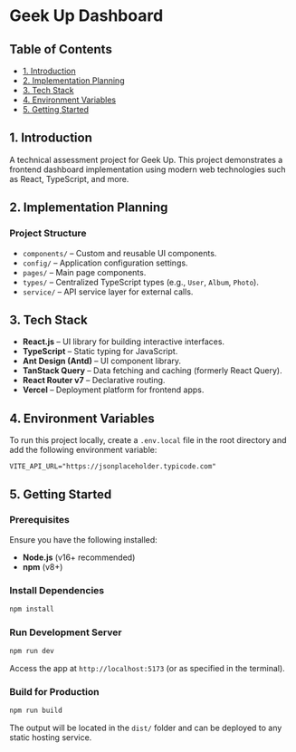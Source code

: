 # Geek Up Dashboard

## Table of Contents

* [1. Introduction](#1-introduction)
* [2. Implementation Planning](#2-implementation-planning)
* [3. Tech Stack](#3-tech-stack)
* [4. Environment Variables](#4-environment-variables)
* [5. Getting Started](#5-getting-started)

## 1. Introduction

A technical assessment project for Geek Up. This project demonstrates a frontend dashboard implementation using modern web technologies such as React, TypeScript, and more.

## 2. Implementation Planning

### Project Structure

* `components/` – Custom and reusable UI components.
* `config/` – Application configuration settings.
* `pages/` – Main page components.
* `types/` – Centralized TypeScript types (e.g., `User`, `Album`, `Photo`).
* `service/` – API service layer for external calls.

## 3. Tech Stack

* **React.js** – UI library for building interactive interfaces.
* **TypeScript** – Static typing for JavaScript.
* **Ant Design (Antd)** – UI component library.
* **TanStack Query** – Data fetching and caching (formerly React Query).
* **React Router v7** – Declarative routing.
* **Vercel** – Deployment platform for frontend apps.

## 4. Environment Variables

To run this project locally, create a `.env.local` file in the root directory and add the following environment variable:

```env
VITE_API_URL="https://jsonplaceholder.typicode.com"
```

## 5. Getting Started

### Prerequisites

Ensure you have the following installed:

* **Node.js** (v16+ recommended)
* **npm** (v8+)

### Install Dependencies

```bash
npm install
```

### Run Development Server

```bash
npm run dev
```

Access the app at `http://localhost:5173` (or as specified in the terminal).

### Build for Production

```bash
npm run build
```

The output will be located in the `dist/` folder and can be deployed to any static hosting service.
